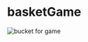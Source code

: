 # basketGame
![bucket for game](https://user-images.githubusercontent.com/96477521/148236011-b24a20d4-1f8f-4be1-a1ca-03fb7f2a7010.jpg)
